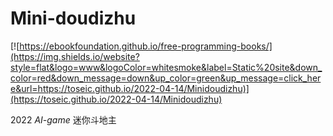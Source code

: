 # Mini-doudizhu

[![https://ebookfoundation.github.io/free-programming-books/](https://img.shields.io/website?style=flat&logo=www&logoColor=whitesmoke&label=Static%20site&down_color=red&down_message=down&up_color=green&up_message=click_here&url=https://toseic.github.io/2022-04-14/Minidoudizhu)](https://toseic.github.io/2022-04-14/Minidoudizhu)

2022 *AI-game*
迷你斗地主<br>